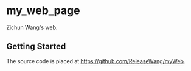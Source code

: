 # my_web_page

Zichun Wang's web.

## Getting Started

The source code is placed at https://github.com/ReleaseWang/myWeb.

